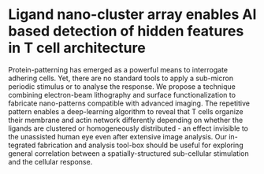 # Ligand nano-cluster array enables AI based detection of hidden features in T cell architecture
Protein-patterning has emerged as a powerful means to interrogate adhering cells. Yet, there
are no standard tools to apply a sub-micron periodic stimulus or to analyse the response. We
propose a technique combining electron-beam lithography and surface functionalization to
fabricate nano-patterns compatible with advanced imaging. The repetitive pattern enables
a deep-learning algorithm to reveal that T cells organize their membrane and actin network
differently depending on whether the ligands are clustered or homogeneously distributed -
an effect invisible to the unassisted human eye even after extensive image analysis. Our in-
tegrated fabrication and analysis tool-box should be useful for exploring general correlation
between a spatially-structured sub-cellular stimulation and the cellular response.
